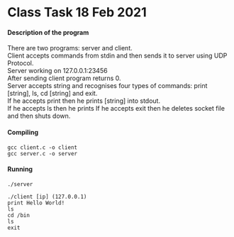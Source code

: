 # Class Task 18 Feb 2021
#### Description of the program

There are two programs: server and client.<br>
Client accepts commands from stdin and then sends it to server using UDP Protocol.<br>
Server working on 127.0.0.1:23456<br>
After sending client program returns 0.<br>
Server accepts string and recognises four types of commands: print [string], ls, cd [string] and exit.<br>
If he accepts print then he prints [string] into stdout.<br>
If he accepts ls then he prints 
If he accepts exit then he deletes socket file and then shuts down.

#### Compiling
	gcc client.c -o client
	gcc server.c -o server
#### Running
	./server
	
	./client [ip] (127.0.0.1)
	print Hello World!
	ls
	cd /bin
	ls
	exit
